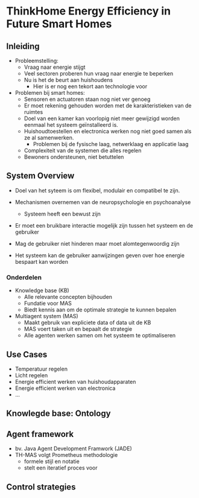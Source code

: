 # ThinkHome Energy Efficiency in Future Smart Homes
## Inleiding
- Probleemstelling:
  - Vraag naar energie stijgt
  - Veel sectoren proberen hun vraag naar energie te beperken
  - Nu is het de beurt aan huishoudens
    - Hier is er nog een tekort aan technologie voor
- Problemen bij smart homes:
  - Sensoren en actuatoren staan nog niet ver genoeg
  - Er moet rekening gehouden worden met de karakteristieken van de ruimtes
  - Doel van een kamer kan voorlopig niet meer gewijzigd worden eenmaal het systeem geïnstalleerd is.
  - Huishoudtoestellen en electronica werken nog niet goed samen als ze al samenwerken.
    - Problemen bij de fysische laag, netwerklaag en applicatie laag
  - Complexiteit van de systemen die alles regelen
  - Bewoners ondersteunen, niet betuttelen

## System Overview
- Doel van het syteem is om flexibel, modulair en compatibel te zijn.
- Mechanismen overnemen van de neuropsychologie en psychoanalyse
  - Systeem heeft een bewust zijn

- Er moet een bruikbare interactie mogelijk zijn tussen het systeem en de gebruiker
- Mag de gebruiker niet hinderen maar moet alomtegenwoordig zijn

- Het systeem kan de gebruiker aanwijzingen geven over hoe energie bespaart kan worden

### Onderdelen
- Knowledge base (KB)
  - Alle relevante concepten bijhouden
  - Fundatie voor MAS
  - Biedt kennis aan om de optimale strategie te kunnen bepalen
- Multiagent system (MAS)
  - Maakt gebruik van expliciete data of data uit de KB
  - MAS voert taken uit en bepaalt de strategie
  - Alle agenten werken samen om het systeem te optimaliseren

## Use Cases
- Temperatuur regelen
- Licht regelen
- Energie efficient werken van huishoudapparaten
- Energie efficient werken van electronica
- ...

## Knowlegde base: Ontology
## Agent framework
- bv. Java Agent Development Framwork (JADE)
- TH-MAS volgt Prometheus methodologie
  - formele stijl en notatie
  - stelt een iteratief proces voor

## Control strategies
